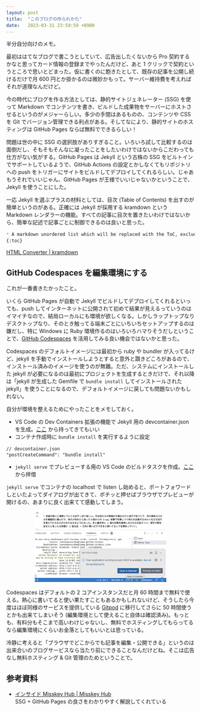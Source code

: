 ```yaml
---
layout: post
title:  "このブログの作られかた"
date:   2023-03-31 23:59:59 +0900
---
```


半分自分向けのメモ。

最初ははてなブログで書こうとしていて、広告出したくないから Pro 契約するかなと思ってカード情報の登録までやったんだけど、あと 1 クリックで契約というところで思いとどまった。仮に書くのに飽きたとして、既存の記事を公開し続けるだけで月 600 円とか掛かるのは微妙かもって。サーバー維持費を考えればそれが道理なんだけど。

今の時代にブログを作る方法としては、静的サイトジェネレーター (SSG) を使って Markdown でコンテンツを書き、ビルドした成果物をサーバーにホストさせるというのがメジャーらしい。多少の手間はあるものの、コンテンツや CSS を Git でバージョン管理できる利点がある。そしてなにより、静的サイトのホスティングは GitHub Pages ならば無料でできるらしい！

問題は世の中に SSG の選択肢がありすぎること。いろいろ試して比較するのは面倒だし、そもそもそんなに凝ったことをしたいわけではないからこだわっても仕方がない気がする。GitHub Pages は Jekyll という古株の SSG をビルトインでサポートしているようで、GitHub Actions の設定とかしなくてもリポジトリへの push をトリガーにサイトをビルドしてデプロイしてくれるらしい。じゃあもうそれでいいじゃん、GitHub Pages が王様でいいじゃないかということで、Jekyll を使うことにした。

一応 Jekyll を選ぶプラスの材料としては、目次 (Table of Contents) を出すのが簡単というのがある。正確には Jekyll が採用する kramdown という Markdown レンダラーの機能。すべての記事に目次を置きたいわけではないから、簡単な記述で記事ごとに制御できるのは良いと思った。

```markdown
* A markdown unordered list which will be replaced with the ToC, excluding the "Contents header" from above
{:toc}
```

[HTML Converter \| kramdown](https://kramdown.gettalong.org/converter/html.html#toc)

GitHub Codespaces を編集環境にする
---------------------------------

これが一番書きたかったこと。

いくら GitHub Pages が自動で Jekyll でビルドしてデプロイしてくれるといっても、push してインターネットに公開されて初めて結果が見えるっていうのはイマイチなので、結局ローカルにも環境が欲しくなる。しかしラップトップなりデスクトップなり、そのとき触ってる端末ごとにいちいちセットアップするのは嫌だし、特に Windows に Ruby 環境作るのはいろいろハマりそうだしということで、[GitHub Codespaces](https://github.com/features/codespaces) を活用してみる良い機会ではないかと思った。

Codespaces のデフォルトイメージには最初から ruby や bundler が入ってるけど、jekyll を手動でインストールしようとすると意外と躓きどころがあるので、インストール済みのイメージを使うのが無難。ただ、システムにインストールした jekyll が必要になるのは最初にプロジェクトを生成するときだけで、それ以降は「jekyll が生成した Gemfile で `bundle install` してインストールされた jekyll」を使うことになるので、デフォルトイメージに戻しても問題ないかもしれない。

自分が環境を整えるためにやったことをメモしておく。

* VS Code の Dev Containers 拡張の機能で Jekyll 用の devcontainer.json を生成。[ここ](https://github.com/devcontainers/templates/blob/main/src/jekyll/.devcontainer/devcontainer.json) から持ってきてもいい
* コンテナ作成時に `bundle install` を実行するように設定

```jsonc
// devcontainer.json
"postCreateCommand": "bundle install"
```

* `jekyll serve` でプレビューする用の VS Code のビルドタスクを作成。[ここ](https://github.com/microsoft/vscode-dev-containers/blob/main/containers/jekyll/.vscode/tasks.json) から拝借

`jekyll serve` でコンテナの localhost で listen し始めると、ポートフォワードしといたよってダイアログが出てきて、ポチッと押せばブラウザでプレビューが開けるの、あまりに良く出来てて感動してしまう。

<p align="center">
	<img src="/assets/codespaces-port-forwarded.png" width="70%">
</p>

Codespaces はデフォルトの 2 コアインスタンスだと月 60 時間まで無料で使える。熱心に書いてると使い果たすこともあるかもしれないけど、そうしたら今度はほぼ同様のサービスを提供している [Gitpod](https://www.gitpod.io/) に移行してさらに 50 時間使うとかも出来てしまいそう (編集環境として使えること自体は確認済み)。もっとも、有料分もそこまで高いわけじゃないし、無料でホスティングしてもらってるなら編集環境にくらいお金落としてもいいとは思っている。

冷静に考えると「ブラウザでどこからでも記事を編集・公開できる」というのは出来合いのブログサービスなら当たり前にできることなんだけどね。そこは広告なし無料ホスティング & Git 管理のためということで。

参考資料
--------

* [インサイド Misskey Hub | Misskey Hub](https://misskey-hub.net/blog/2021-12-01-inside-misskey-hub.html)  
SSG + GitHub Pages の良さをわかりやすく解説してくれている
